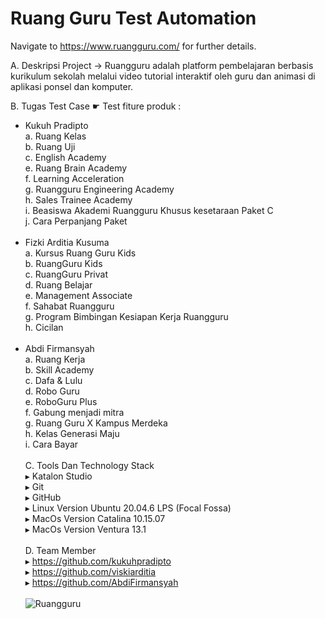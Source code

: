 
# Ruang Guru Test Automation
  
Navigate to https://www.ruangguru.com/ for further details.

A. Deskripsi Project
   → Ruangguru adalah platform pembelajaran berbasis kurikulum sekolah melalui video tutorial interaktif oleh guru dan animasi di aplikasi ponsel dan       komputer. 
   
B. Tugas Test Case
   ☛ Test fiture produk :
   <br />
   - Kukuh Pradipto <br />
     a. Ruang Kelas <br />
     b. Ruang Uji <br />
     c. English Academy <br />
     e. Ruang Brain Academy <br />
     f. Learning Acceleration <br />
     g. Ruangguru Engineering Academy <br />
     h. Sales Trainee Academy <br />
     i. Beasiswa Akademi Ruangguru Khusus kesetaraan Paket C <br />
     j. Cara Perpanjang Paket <br />
     <br />
   - Fizki Arditia Kusuma <br />
     a. Kursus Ruang Guru Kids <br />
     b. RuangGuru Kids <br />
     c. RuangGuru Privat <br />
     d. Ruang Belajar <br />
     e. Management Associate <br />
     f. Sahabat Ruangguru <br />
     g. Program Bimbingan Kesiapan Kerja Ruangguru <br />
     h. Cicilan <br />
     <br />
   - Abdi Firmansyah <br />
     a. Ruang Kerja <br />
     b. Skill Academy <br />
     c. Dafa & Lulu <br />
     d. Robo Guru <br />
     e. RoboGuru Plus <br />
     f. Gabung menjadi mitra <br />
     g. Ruang Guru X Kampus Merdeka <br />
     h. Kelas Generasi Maju <br />
     i. Cara Bayar <br />
     <br />
 C. Tools Dan Technology Stack
     <br />
     ▸ Katalon Studio <br />
     ▸ Git <br />
     ▸ GitHub <br />
     ▸ Linux Version Ubuntu 20.04.6 LPS (Focal Fossa) <br />
     ▸ MacOs Version Catalina 10.15.07 <br />
     ▸ MacOs Version Ventura 13.1 <br />
      <br />
 D. Team Member <br />
     ▸ https://github.com/kukuhpradipto <br />
     ▸ https://github.com/viskiarditia <br />
     ▸ https://github.com/AbdiFirmansyah <br />
     <br />
   ![Ruangguru]([https://i0.wp.com/wirahadie.com/wp-content/uploads/2021/12/Ruangguru.jpg](https://cdn.kibrispdr.org/data/841/ruang-guru-logo-png-2.png)) 
     
